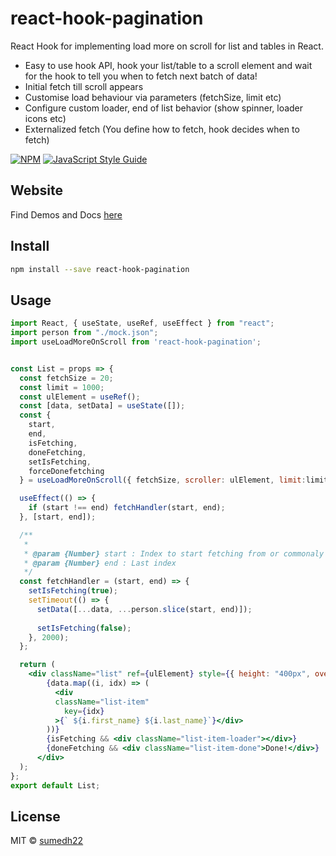 # react-hook-pagination

React Hook for implementing load more on scroll for list and tables in React.
* Easy to use hook API, hook your list/table to a scroll element and wait for the hook to tell you when to fetch next batch of data!
* Initial fetch till scroll appears
* Customise load behaviour via parameters (fetchSize, limit etc)
* Configure custom loader, end of list behavior (show spinner, loader icons etc)
* Externalized fetch (You define how to fetch, hook decides when to fetch)

[![NPM](https://img.shields.io/npm/v/react-pagination.svg)](https://www.npmjs.com/package/react-hook-pagination) [![JavaScript Style Guide](https://img.shields.io/badge/code_style-standard-brightgreen.svg)](https://standardjs.com)

## Website

Find Demos and Docs [here](https://sumedh22.github.io/react-hook-pagination/)

## Install

```bash
npm install --save react-hook-pagination
```

## Usage

```jsx
import React, { useState, useRef, useEffect } from "react";
import person from "./mock.json";
import useLoadMoreOnScroll from 'react-hook-pagination';


const List = props => {
  const fetchSize = 20;
  const limit = 1000;
  const ulElement = useRef();
  const [data, setData] = useState([]);
  const {
    start,
    end,
    isFetching,
    doneFetching,
    setIsFetching,
    forceDonefetching
  } = useLoadMoreOnScroll({ fetchSize, scroller: ulElement, limit:limit, mode:'error' });

  useEffect(() => {
    if (start !== end) fetchHandler(start, end);
  }, [start, end]);

  /**
   *
   * @param {Number} start : Index to start fetching from or commonaly called 'Offset'
   * @param {Number} end : Last index
   */
  const fetchHandler = (start, end) => {
    setIsFetching(true);
    setTimeout(() => {
      setData([...data, ...person.slice(start, end)]);
      
      setIsFetching(false);
    }, 2000);
  };

  return (
    <div className="list" ref={ulElement} style={{ height: "400px", overflow: "auto" }}>
        {data.map((i, idx) => (
          <div
          className="list-item"
            key={idx}
          >{` ${i.first_name} ${i.last_name}`}</div>
        ))}
        {isFetching && <div className="list-item-loader"></div>}
        {doneFetching && <div className="list-item-done">Done!</div>}
      </div>
  );
};
export default List;

```

## License

MIT © [sumedh22](https://github.com/sumedh22)
